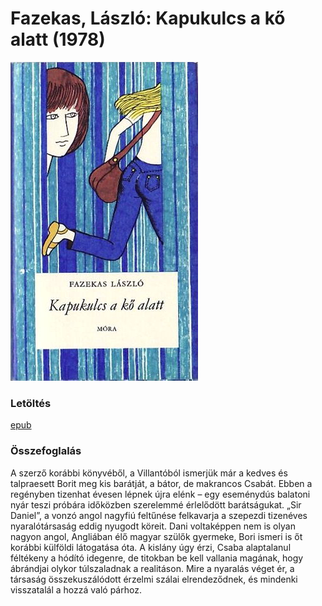 # <a name="id_1271">Fazekas, László: Kapukulcs a kő alatt (1978)</a>
<img src="https://github.com/BercziSandor/calibre_lib/raw/main/Fazekas%2C%20Laszlo/Kapukulcs%20a%20ko%20alatt%20%281271%29/cover.jpg" alt="cover" width="300"/>

### Letöltés
[epub](https://github.com/BercziSandor/calibre_lib/raw/main/Fazekas%2C%20Laszlo/Kapukulcs%20a%20ko%20alatt%20%281271%29/Kapukulcs%20a%20ko%20alatt%20-%20Fazekas%2C%20Laszlo.epub)

### Összefoglalás
<div>
<p>A szerző korábbi könyvéből, a Villantóból ismerjük már a kedves és talpraesett Borit meg kis barátját, a bátor, de makrancos Csabát. Ebben a regényben tizenhat évesen lépnek újra elénk – egy eseménydús balatoni nyár teszi próbára időközben szerelemmé érlelődött barátságukat. „Sir Daniel”, a vonzó angol nagyfiú feltűnése felkavarja a szepezdi tizenéves nyaralótársaság eddig nyugodt köreit. Dani voltaképpen nem is olyan nagyon angol, Angliában élő magyar szülők gyermeke, Bori ismeri is őt korábbi külföldi látogatása óta. A kislány úgy érzi, Csaba alaptalanul féltékeny a hódító idegenre, de titokban be kell vallania magának, hogy ábrándjai olykor túlszaladnak a realitáson. Mire a nyaralás véget ér, a társaság összekuszálódott érzelmi szálai elrendeződnek, és mindenki visszatalál a hozzá való párhoz.</p></div>

